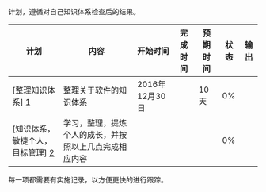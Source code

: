 计划，遵循对自己知识体系检查后的结果。

|计划|内容|开始时间|完成时间|预期时间|状态|输出|
|---|---|---|---|---|---|---|
| [整理知识体系] [1] |整理关于软件的知识体系|2016年12月30日||10天|0%||
|[知识体系，敏捷个人，目标管理] [2]|学习，整理，提炼个人的成长，并按照以上几点完成相应内容||||0%||

每一项都需要有实施记录，以方便更快的进行跟踪。

[1]: 1.整理知识体系/README.md "整理知识体系"
[2]: /2.知识体系，敏捷个人，目标管理/README.md "知识体系，敏捷个人，目标管理"